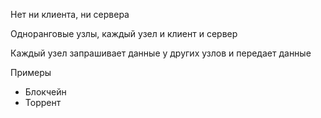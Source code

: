 Нет ни клиента, ни сервера

Одноранговые узлы, каждый узел и клиент и сервер

Каждый узел запрашивает данные у других узлов и передает данные

Примеры
- Блокчейн
- Торрент
